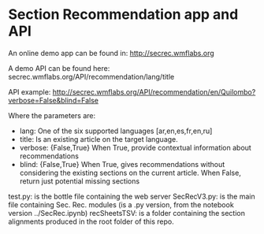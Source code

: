 # Section Recommendation app and API

An online demo app can be found in: http://secrec.wmflabs.org

A demo API can be found here: secrec.wmflabs.org/API/recommendation/lang/title

API example: http://secrec.wmflabs.org/API/recommendation/en/Quilombo?verbose=False&blind=False

Where the parameters are:
* lang: One of the six supported languages [ar,en,es,fr,en,ru]
* title: Is an existing article on the target language.
* verbose: {False,True} When True, provide contextual information about recommendations
* blind: {False,True}  When True, gives recommendations without considering the existing sections on the current article. When False, return just potential missing sections


test.py: is the bottle file containing the web server
SecRecV3.py: is the main file containing Sec. Rec. modules (is a .py version, from the notebook version ../SecRec.ipynb)
recSheetsTSV: is a folder containing the section alignments produced in the root folder of this repo.
